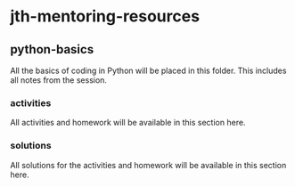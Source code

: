 # jth-mentoring-resources

## python-basics
All the basics of coding in Python will be placed in this folder.
This includes all notes from the session.

### activities
All activities and homework will be available in this section here.

### solutions
All solutions for the activities and homework will be available in this section here.
